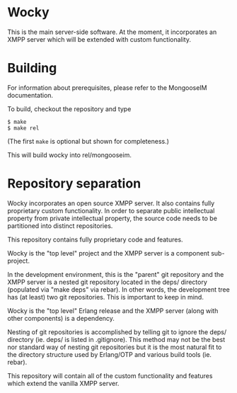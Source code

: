 Wocky
========
This is the main server-side software. At the moment, it incorporates an XMPP server which will be extended with custom functionality.

Building
========
For information about prerequisites, please refer to the MongooseIM documentation.

To build, checkout the repository and type

    $ make
    $ make rel

(The first `make` is optional but shown for completeness.)

This will build wocky into rel/mongooseim.

Repository separation
=====================
Wocky incorporates an open source XMPP server. It also contains fully proprietary custom functionality. In order to separate public intellectual property from private intellectual property, the source code needs to be partitioned into distinct repositories. 

This repository contains fully proprietary code and features. 

Wocky is the "top level" project and the XMPP server is a component sub-project. 

In the development environment, this is the "parent" git repository and the XMPP server is a nested git repository located in the deps/ directory (populated via "make deps" via rebar). In other words, the development tree has (at least) two git repositories. This is important to keep in mind. 

Wocky is the "top level" Erlang release and the XMPP server (along with other components) is a dependency. 

Nesting of git repositories is accomplished by telling git to ignore the deps/ directory (ie. deps/ is listed in .gitignore). This method may not be the best nor standard way of nesting git repositories but it is the most natural fit to the directory structure used by Erlang/OTP and various build tools (ie. rebar). 

This repository will contain all of the custom functionality and features which extend the vanilla XMPP server. 

